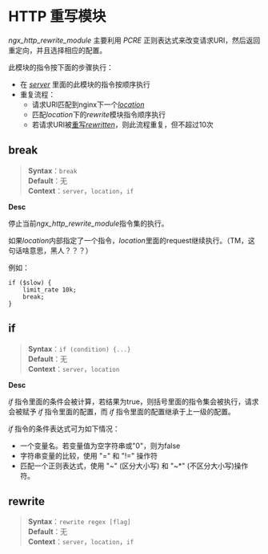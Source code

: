 # HTTP 重写模块

*ngx_http_rewrite_module* 主要利用 *PCRE* 正则表达式来改变请求URI，然后返回重定向，并且选择相应的配置。

此模块的指令按下面的步骤执行：
- 在 *[server](http://nginx.org/en/docs/http/ngx_http_core_module.html#server)* 里面的此模块的指令按顺序执行
- 重复流程：
    - 请求URI匹配到nginx下一个[*location*]()
    - 匹配*location*下的*rewrite*模块指令顺序执行
    - 若请求URI被[重写*rewritten*]()，则此流程重复，但不超过10次

## break

>**Syntax**：`break`  
>**Default**：无  
>**Context**：`server`，`location`，`if` 

**Desc**

停止当前*ngx_http_rewrite_module*指令集的执行。

如果*location*内部指定了一个指令，*location*里面的request继续执行。（TM，这句话啥意思，黑人？？？）

例如：
```nginx
if ($slow) {
    limit_rate 10k;
    break;
}
```

## if

>**Syntax**：`if (condition) {...}`  
>**Default**：无  
>**Context**：`server`，`location`

**Desc**  

*if* 指令里面的条件会被计算，若结果为true，则括号里面的指令集会被执行，请求会被赋予 *if* 指令里面的配置，而    *if* 指令里面的配置继承于上一级的配置。

*if* 指令的条件表达式可为如下情况：
- 一个变量名。若变量值为空字符串或"0"，则为false
- 字符串变量的比较，使用 "=" 和 "!=" 操作符
- 匹配一个正则表达式，使用 "~" (区分大小写) 和 "~*" (不区分大小写)操作符。
 

## rewrite 

>**Syntax**：`rewrite regex [flag]`  
>**Default**：无  
>**Context**：`server`，`location`，`if`  